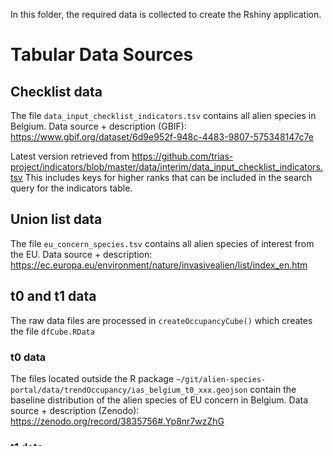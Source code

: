 
In this folder, the required data is collected to create the Rshiny application.

# Tabular Data Sources

## Checklist data

The file `data_input_checklist_indicators.tsv` contains all alien species in Belgium.
Data source + description (GBIF): https://www.gbif.org/dataset/6d9e952f-948c-4483-9807-575348147c7e

Latest version retrieved from https://github.com/trias-project/indicators/blob/master/data/interim/data_input_checklist_indicators.tsv
This includes keys for higher ranks that can be included in the search query for the indicators table.

## Union list data

The file `eu_concern_species.tsv` contains all alien species of interest from the EU.
Data source + description: https://ec.europa.eu/environment/nature/invasivealien/list/index_en.htm

## t0 and t1 data

The raw data files are processed in `createOccupancyCube()` which creates the file `dfCube.RData`

### t0 data

The files located outside the R package `~/git/alien-species-portal/data/trendOccupancy/ias_belgium_t0_xxx.geojson` 
contain the baseline distribution of the alien species of EU concern in Belgium.
Data source + description (Zenodo): https://zenodo.org/record/3835756#.Yp8nr7wzZhG

### t1 data

The files located outside the R package `~/git/alien-species-portal/data/trendOccupancy/T1_Belgium_Union_List_Species.*`
contain the **reported** distribution of the alien species of EU concern in Belgium (shapefile)
Data source + description (Zenodo): https://zenodo.org/record/3060173#.Yp8nnrwzZhG

## Occurrence Cube

The file `be_alientaxa_cube.csv` contains occurrence cube of alien taxa from the Belgian checklist
The file `be_alientaxa_info.csv` contains taxonomic information for taxa in `be_alientaxa_cube.csv`
Data source + description (Zenodo): https://zenodo.org/record/4299976#.Yp8q57wzZhF

The file `be_alientaxa_info.csv` is enriched with gbifKey information.

The file `be_classes_cube.csv` contains occurrence data grouped at class level, which will be used for correcting the research bias effort. 
Data source + description (Zenodo): https://zenodo.org/record/3635510#.YrBnE7xBxhE

## Timeseries

The file `df_timeseries.tsv` is located outside the R package `~/git/alien-species-portal/data/df_timeseries.tsv` and not tracked via GIT. 
It can be retrieved by running the script https://github.com/trias-project/indicators/blob/master/src/05_occurrence_indicators_preprocessing.Rmd
Dependency data source + description (Zenodo): https://zenodo.org/record/4299976#.YsV4QtJBxhF

The data at spatial level 1km x 1km are summarized using the R function `alienSpecies::createTimeseries()` which writes to the file `sum_timeseries.csv`

# Spatial Data

The files `grid/be_1km.*` contain 1x1 km grid data (shapefile)
The files `grid/be_10km.*` contain 10x10 km grid data (shapefile)
Data source + description (EEA): https://www.eea.europa.eu/data-and-maps/data/eea-reference-grids-2


# Meta Data

## Translations

The file `translations.csv` contains translated labels and descriptions to be displayed in the application.

| Column                       | Type          | Description                                          |
| ---------------------------- | ------------- | ---------------------------------------------------- |
| plotFunction                 | character     | unique ID to link with specific R function or object |
| title_nl                     | character     | Dutch title                                          |
| description_nl               | character     | Dutch description                                    |
| title_fr                     | character     | French title                                         |
| description_fr               | character     | French description                                   |
| title_en                     | character     | English title                                        |
| description_en               | character     | English description                                  |


## Keys

We construct a file using the function `createKeyData()` which combines multiple keys to match data from different sources.

### taxonkey

The file `be_alientaxa_info.csv` contains taxonomic information for taxa in `be_alientaxa_cube.csv`
Data source + description (Zenodo): https://zenodo.org/record/4299976#.Yp8q57wzZhF

### gbif

TODO Linking the gbifKey, taxonKey, Latin name, KB/DAISIEkey 

# Management

Management data can be downloaded directly from GBIF using `alienSpecies::getGbifOccurrence()`

Example for Ruddy Duck is given in alienSpecies/tests/testthat/testManagement.R









